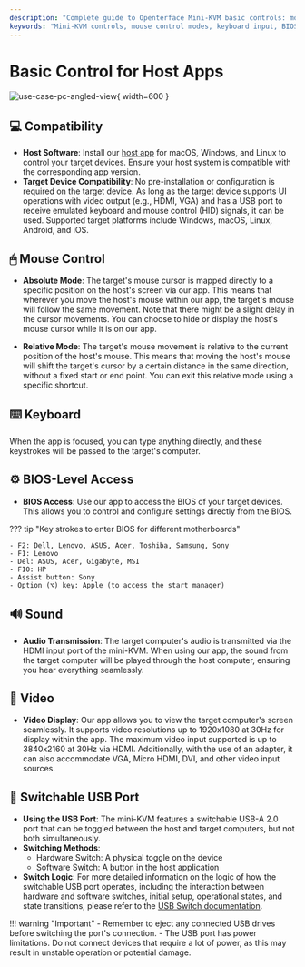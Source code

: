 ```yaml
---
description: "Complete guide to Openterface Mini-KVM basic controls: mouse modes, keyboard input, BIOS access, audio/video support, and USB switching. Compatible with multiple operating systems and devices, supporting up to 4K@30Hz video input."
keywords: "Mini-KVM controls, mouse control modes, keyboard input, BIOS access, audio transmission, video display, USB switching, device compatibility, KVM setup, hardware control, 4K support, HID signals, target device control, host software, HDMI input"
---
```


# Basic Control for Host Apps

![use-case-pc-angled-view](/images/product/use-case-pc-angled-view.jpg){ width=600 }

## 💻 Compatibility

- **Host Software**: Install our [host app](/app) for macOS, Windows, and Linux to control your target devices. Ensure your host system is compatible with the corresponding app version.
- **Target Device Compatibility**: No pre-installation or configuration is required on the target device. As long as the target device supports UI operations with video output (e.g., HDMI, VGA) and has a USB port to receive emulated keyboard and mouse control (HID) signals, it can be used. Supported target platforms include Windows, macOS, Linux, Android, and iOS.

## 🖱 Mouse Control

- **Absolute Mode**: The target's mouse cursor is mapped directly to a specific position on the host's screen via our app. This means that wherever you move the host's mouse within our app, the target's mouse will follow the same movement. Note that there might be a slight delay in the cursor movements. You can choose to hide or display the host's mouse cursor while it is on our app.

- **Relative Mode**: The target's mouse movement is relative to the current position of the host's mouse. This means that moving the host's mouse will shift the target's cursor by a certain distance in the same direction, without a fixed start or end point. You can exit this relative mode using a specific shortcut.

## ⌨️ Keyboard

When the app is focused, you can type anything directly, and these keystrokes will be passed to the target's computer.

## ⚙️ BIOS-Level Access

- **BIOS Access**: Use our app to access the BIOS of your target devices. This allows you to control and configure settings directly from the BIOS.

??? tip "Key strokes to enter BIOS for different motherboards"

    - F2: Dell, Lenovo, ASUS, Acer, Toshiba, Samsung, Sony
    - F1: Lenovo
    - Del: ASUS, Acer, Gigabyte, MSI
    - F10: HP
    - Assist button: Sony
    - Option (⌥) key: Apple (to access the start manager)

## 🔊 Sound

- **Audio Transmission**: The target computer's audio is transmitted via the HDMI input port of the mini-KVM. When using our app, the sound from the target computer will be played through the host computer, ensuring you hear everything seamlessly.

## 🎥 Video

- **Video Display**: Our app allows you to view the target computer's screen seamlessly. It supports video resolutions up to 1920x1080 at 30Hz for display within the app. The maximum video input supported is up to 3840x2160 at 30Hz via HDMI. Additionally, with the use of an adapter, it can also accommodate VGA, Micro HDMI, DVI, and other video input sources.

## 🔄 Switchable USB Port

- **Using the USB Port**: The mini-KVM features a switchable USB-A 2.0 port that can be toggled between the host and target computers, but not both simultaneously.
- **Switching Methods**: 
    - Hardware Switch: A physical toggle on the device
    - Software Switch: A button in the host application
- **Switch Logic**: For more detailed information on the logic of how the switchable USB port operates, including the interaction between hardware and software switches, initial setup, operational states, and state transitions, please refer to the [USB Switch documentation](/usb-switch).

!!! warning "Important"
    - Remember to eject any connected USB drives before switching the port's connection.
    - The USB port has power limitations. Do not connect devices that require a lot of power, as this may result in unstable operation or potential damage.
